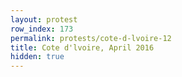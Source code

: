 ```yaml
---
layout: protest
row_index: 173
permalink: protests/cote-d-lvoire-12
title: Cote d'lvoire, April 2016
hidden: true
---
```

